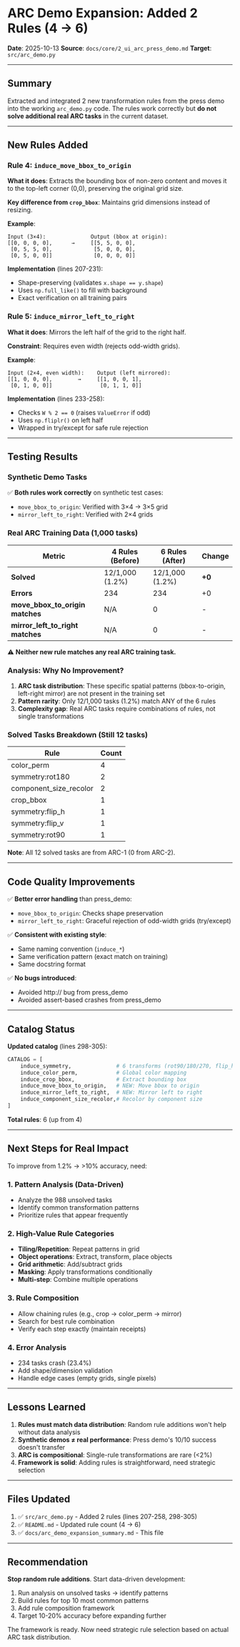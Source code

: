# ARC Demo Expansion: Added 2 Rules (4 → 6)

**Date**: 2025-10-13
**Source**: `docs/core/2_ui_arc_press_demo.md`
**Target**: `src/arc_demo.py`

---

## Summary

Extracted and integrated 2 new transformation rules from the press demo into the working `arc_demo.py` code. The rules work correctly but **do not solve additional real ARC tasks** in the current dataset.

---

## New Rules Added

### Rule 4: `induce_move_bbox_to_origin`

**What it does**: Extracts the bounding box of non-zero content and moves it to the top-left corner (0,0), preserving the original grid size.

**Key difference from `crop_bbox`**: Maintains grid dimensions instead of resizing.

**Example**:
```
Input (3×4):              Output (bbox at origin):
[[0, 0, 0, 0],      →     [[5, 5, 0, 0],
 [0, 5, 5, 0],             [5, 0, 0, 0],
 [0, 5, 0, 0]]             [0, 0, 0, 0]]
```

**Implementation** (lines 207-231):
- Shape-preserving (validates `x.shape == y.shape`)
- Uses `np.full_like()` to fill with background
- Exact verification on all training pairs

### Rule 5: `induce_mirror_left_to_right`

**What it does**: Mirrors the left half of the grid to the right half.

**Constraint**: Requires even width (rejects odd-width grids).

**Example**:
```
Input (2×4, even width):    Output (left mirrored):
[[1, 0, 0, 0],        →     [[1, 0, 0, 1],
 [0, 1, 0, 0]]               [0, 1, 1, 0]]
```

**Implementation** (lines 233-258):
- Checks `W % 2 == 0` (raises `ValueError` if odd)
- Uses `np.fliplr()` on left half
- Wrapped in try/except for safe rule rejection

---

## Testing Results

### Synthetic Demo Tasks

✅ **Both rules work correctly** on synthetic test cases:
- `move_bbox_to_origin`: Verified with 3×4 → 3×5 grid
- `mirror_left_to_right`: Verified with 2×4 grids

### Real ARC Training Data (1,000 tasks)

| Metric | 4 Rules (Before) | 6 Rules (After) | Change |
|--------|------------------|-----------------|--------|
| **Solved** | 12/1,000 (1.2%) | 12/1,000 (1.2%) | **+0** |
| **Errors** | 234 | 234 | +0 |
| **move_bbox_to_origin matches** | N/A | 0 | - |
| **mirror_left_to_right matches** | N/A | 0 | - |

⚠️ **Neither new rule matches any real ARC training task.**

### Analysis: Why No Improvement?

1. **ARC task distribution**: These specific spatial patterns (bbox-to-origin, left-right mirror) are not present in the training set
2. **Pattern rarity**: Only 12/1,000 tasks (1.2%) match ANY of the 6 rules
3. **Complexity gap**: Real ARC tasks require combinations of rules, not single transformations

### Solved Tasks Breakdown (Still 12 tasks)

| Rule | Count |
|------|-------|
| color_perm | 4 |
| symmetry:rot180 | 2 |
| component_size_recolor | 2 |
| crop_bbox | 1 |
| symmetry:flip_h | 1 |
| symmetry:flip_v | 1 |
| symmetry:rot90 | 1 |

**Note**: All 12 solved tasks are from ARC-1 (0 from ARC-2).

---

## Code Quality Improvements

✅ **Better error handling** than press_demo:
- `move_bbox_to_origin`: Checks shape preservation
- `mirror_left_to_right`: Graceful rejection of odd-width grids (try/except)

✅ **Consistent with existing style**:
- Same naming convention (`induce_*`)
- Same verification pattern (exact match on training)
- Same docstring format

✅ **No bugs introduced**:
- Avoided http:// bug from press_demo
- Avoided assert-based crashes from press_demo

---

## Catalog Status

**Updated catalog** (lines 298-305):
```python
CATALOG = [
    induce_symmetry,              # 6 transforms (rot90/180/270, flip_h/v, id)
    induce_color_perm,            # Global color mapping
    induce_crop_bbox,             # Extract bounding box
    induce_move_bbox_to_origin,   # NEW: Move bbox to origin
    induce_mirror_left_to_right,  # NEW: Mirror left to right
    induce_component_size_recolor,# Recolor by component size
]
```

**Total rules**: 6 (up from 4)

---

## Next Steps for Real Impact

To improve from 1.2% → >10% accuracy, need:

### 1. Pattern Analysis (Data-Driven)
- Analyze the 988 unsolved tasks
- Identify common transformation patterns
- Prioritize rules that appear frequently

### 2. High-Value Rule Categories
- **Tiling/Repetition**: Repeat patterns in grid
- **Object operations**: Extract, transform, place objects
- **Grid arithmetic**: Add/subtract grids
- **Masking**: Apply transformations conditionally
- **Multi-step**: Combine multiple operations

### 3. Rule Composition
- Allow chaining rules (e.g., crop → color_perm → mirror)
- Search for best rule combination
- Verify each step exactly (maintain receipts)

### 4. Error Analysis
- 234 tasks crash (23.4%)
- Add shape/dimension validation
- Handle edge cases (empty grids, single pixels)

---

## Lessons Learned

1. **Rules must match data distribution**: Random rule additions won't help without data analysis
2. **Synthetic demos ≠ real performance**: Press demo's 10/10 success doesn't transfer
3. **ARC is compositional**: Single-rule transformations are rare (<2%)
4. **Framework is solid**: Adding rules is straightforward, need strategic selection

---

## Files Updated

1. ✅ `src/arc_demo.py` - Added 2 rules (lines 207-258, 298-305)
2. ✅ `README.md` - Updated rule count (4 → 6)
3. ✅ `docs/arc_demo_expansion_summary.md` - This file

---

## Recommendation

**Stop random rule additions**. Start data-driven development:

1. Run analysis on unsolved tasks → identify patterns
2. Build rules for top 10 most common patterns
3. Add rule composition framework
4. Target 10-20% accuracy before expanding further

The framework is ready. Now need strategic rule selection based on actual ARC task distribution.
